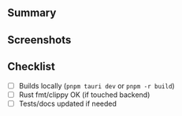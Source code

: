 ## Summary
<!-- What does this PR change? -->

## Screenshots
<!-- If UI changes -->

## Checklist
- [ ] Builds locally (`pnpm tauri dev` or `pnpm -r build`)
- [ ] Rust fmt/clippy OK (if touched backend)
- [ ] Tests/docs updated if needed

